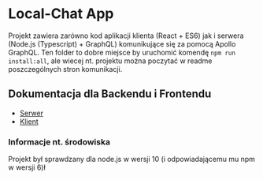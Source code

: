 # Local-Chat App

Projekt zawiera zarówno kod aplikacji klienta (React + ES6) jak i serwera (Node.js (Typescript) + GraphQL) komunikujące się za pomocą Apollo GraphQL. 
Ten folder to dobre miejsce by uruchomić komendę `npm run install:all`, ale wiecej nt. projektu można poczytać w readme poszczególnych stron komunikacji.

## Dokumentacja dla Backendu i Frontendu
- [Serwer](/server/README.md)
- [Klient](/client-simple/README.md)

### Informacje nt. środowiska
Projekt był sprawdzany dla node.js w wersji 10 (i odpowiadającemu mu npm w wersji 6)ł
